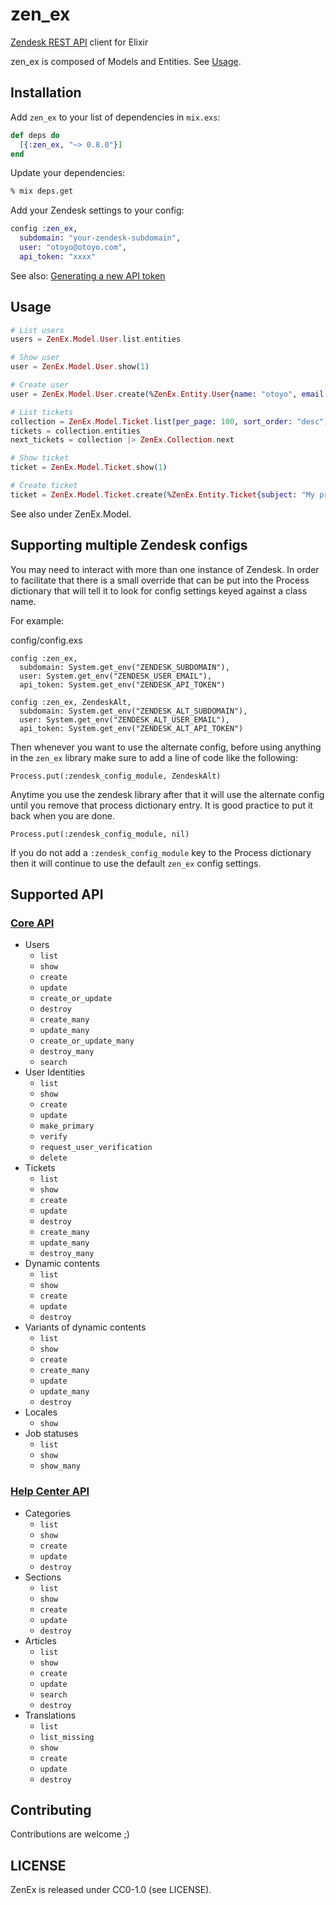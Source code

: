 # zen_ex

[Zendesk REST API](https://developer.zendesk.com/rest_api) client for Elixir

zen_ex is composed of Models and Entities. See [Usage](#usage).

## Installation

Add `zen_ex` to your list of dependencies in `mix.exs`:

```elixir
def deps do
  [{:zen_ex, "~> 0.8.0"}]
end
```

Update your dependencies:

```sh
% mix deps.get
```

Add your Zendesk settings to your config:

```elixir
config :zen_ex,
  subdomain: "your-zendesk-subdomain",
  user: "otoyo@otoyo.com",
  api_token: "xxxx"
```

See also: [Generating a new API token](https://support.zendesk.com/hc/en-us/articles/226022787)

## Usage

```elixir
# List users
users = ZenEx.Model.User.list.entities

# Show user
user = ZenEx.Model.User.show(1)

# Create user
user = ZenEx.Model.User.create(%ZenEx.Entity.User{name: "otoyo", email: "otoyo@otoyo.com"})

# List tickets
collection = ZenEx.Model.Ticket.list(per_page: 100, sort_order: "desc")
tickets = collection.entities
next_tickets = collection |> ZenEx.Collection.next

# Show ticket
ticket = ZenEx.Model.Ticket.show(1)

# Create ticket
ticket = ZenEx.Model.Ticket.create(%ZenEx.Entity.Ticket{subject: "My printer is on fire!", description: "But no problem."})
```

See also under ZenEx.Model.

## Supporting multiple Zendesk configs

You may need to interact with more than one instance of Zendesk. In order to facilitate that there is a small override
that can be put into the Process dictionary that will tell it to look for config settings keyed against a class name.

For example:

config/config.exs

```
config :zen_ex,
  subdomain: System.get_env("ZENDESK_SUBDOMAIN"),
  user: System.get_env("ZENDESK_USER_EMAIL"),
  api_token: System.get_env("ZENDESK_API_TOKEN")

config :zen_ex, ZendeskAlt,
  subdomain: System.get_env("ZENDESK_ALT_SUBDOMAIN"),
  user: System.get_env("ZENDESK_ALT_USER_EMAIL"),
  api_token: System.get_env("ZENDESK_ALT_API_TOKEN")
```

Then whenever you want to use the alternate config, before using anything in the `zen_ex` library make sure to
add a line of code like the following:

```
Process.put(:zendesk_config_module, ZendeskAlt)
```

Anytime you use the zendesk library after that it will use the alternate config until you remove that process
dictionary entry. It is good practice to put it back when you are done.

```
Process.put(:zendesk_config_module, nil)
```

If you do not add a `:zendesk_config_module` key to the Process dictionary then it will continue to use the
default `zen_ex` config settings.

## Supported API

### [Core API](https://developer.zendesk.com/rest_api/docs/core/introduction)

- Users
  - `list`
  - `show`
  - `create`
  - `update`
  - `create_or_update`
  - `destroy`
  - `create_many`
  - `update_many`
  - `create_or_update_many`
  - `destroy_many`
  - `search`
- User Identities
  - `list`
  - `show`
  - `create`
  - `update`
  - `make_primary`
  - `verify`
  - `request_user_verification`
  - `delete`
- Tickets
  - `list`
  - `show`
  - `create`
  - `update`
  - `destroy`
  - `create_many`
  - `update_many`
  - `destroy_many`
- Dynamic contents
  - `list`
  - `show`
  - `create`
  - `update`
  - `destroy`
- Variants of dynamic contents
  - `list`
  - `show`
  - `create`
  - `create_many`
  - `update`
  - `update_many`
  - `destroy`
- Locales
  - `show`
- Job statuses
  - `list`
  - `show`
  - `show_many`

### [Help Center API](https://developer.zendesk.com/rest_api/docs/help_center/introduction)

- Categories
  - `list`
  - `show`
  - `create`
  - `update`
  - `destroy`
- Sections
  - `list`
  - `show`
  - `create`
  - `update`
  - `destroy`
- Articles
  - `list`
  - `show`
  - `create`
  - `update`
  - `search`
  - `destroy`
- Translations
  - `list`
  - `list_missing`
  - `show`
  - `create`
  - `update`
  - `destroy`

## Contributing

Contributions are welcome ;)

## LICENSE

ZenEx is released under CC0-1.0 (see LICENSE).
